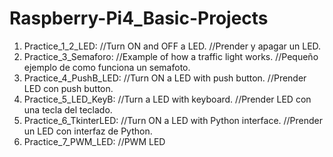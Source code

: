 # Raspberry-Pi4_Basic-Projects
1. Practice_1_2_LED: //Turn ON and OFF a LED.
                     //Prender y apagar un LED.
2. Practice_3_Semaforo: //Example of how a traffic light works.
                        //Pequeño ejemplo de como funciona un semafoto.
3. Practice_4_PushB_LED: //Turn ON a LED with push button.
                         //Prender LED con push button.
4. Practice_5_LED_KeyB: //Turn a LED with keyboard.
                        //Prender LED con una tecla del teclado.
5. Practice_6_TkinterLED: //Turn ON a LED with Python interface.
                          //Prender un LED con interfaz de Python.
6. Practice_7_PWM_LED: //PWM LED
